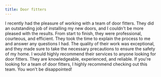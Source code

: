 ```yaml
---
title: Door fitters
---
```


I recently had the pleasure of working with a team of door fitters. They did an outstanding job of installing my new doors, and I couldn't be more pleased with the results. From start to finish, they were professional, courteous, and efficient. They took the time to explain the process to me and answer any questions I had. The quality of their work was exceptional, and they made sure to take the necessary precautions to ensure the safety of my home. I would highly recommend their services to anyone looking for door fitters. They are knowledgeable, experienced, and reliable. If you're looking for a team of door fitters, I highly recommend checking out this team. You won't be disappointed!